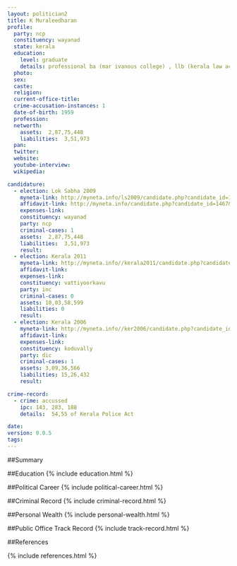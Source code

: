 ```yaml
---
layout: politician2
title: K Muraleedharan
profile: 
  party: ncp
  constituency: wayanad
  state: kerala
  education: 
    level: graduate
    details: professional ba (mar ivanous college) , llb (kerala law academy , law college)
  photo: 
  sex: 
  caste: 
  religion: 
  current-office-title: 
  crime-accusation-instances: 1
  date-of-birth: 1959
  profession: 
  networth: 
    assets:  2,87,75,448
    liabilities:  3,51,973
  pan: 
  twitter: 
  website: 
  youtube-interview: 
  wikipedia: 

candidature: 
  - election: Lok Sabha 2009
    myneta-link: http://myneta.info/ls2009/candidate.php?candidate_id=1467
    affidavit-link: http://myneta.info/candidate.php?candidate_id=1467&scan=original
    expenses-link: 
    constituency: wayanad 
    party: ncp
    criminal-cases: 1
    assets:  2,87,75,448
    liabilities:  3,51,973
    result:  
  - election: Kerala 2011
    myneta-link: http://myneta.info//kerala2011/candidate.php?candidate_id=346
    affidavit-link: 
    expenses-link: 
    constituency: vattiyoorkavu 
    party: inc
    criminal-cases: 0
    assets: 10,03,58,599
    liabilities: 0
    result:  
  - election: Kerala 2006
    myneta-link: http://myneta.info//ker2006/candidate.php?candidate_id=44
    affidavit-link: 
    expenses-link: 
    constituency: koduvally 
    party: dic
    criminal-cases: 1
    assets: 3,09,36,566
    liabilities: 15,26,432
    result:  

crime-record: 
  - crime: accussed
    ipc: 143, 283, 188
    details:  54,55 of Kerala Police Act  

date: 
version: 0.0.5
tags: 
---
```

##Summary


##Education
{% include education.html %}


##Political Career
{% include political-career.html %}


##Criminal Record
{% include criminal-record.html %}


##Personal Wealth
{% include personal-wealth.html %}


##Public Office Track Record
{% include track-record.html %}


##References


{% include references.html %}